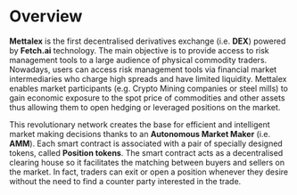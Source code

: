 # Overview

**Mettalex** is the first decentralised derivatives exchange \(i.e. **DEX**\) powered by **Fetch.ai** technology. The main objective is to provide access to risk management tools to a large audience of physical commodity traders. Nowadays, users can access risk management tools via financial market intermediaries who charge high spreads and have limited liquidity. Mettalex enables market participants \(e.g. Crypto Mining companies or steel mills\) to gain economic exposure to the spot price of commodities and other assets thus allowing them to open hedging or leveraged positions on the market.

This revolutionary network creates the base for efficient and intelligent market making decisions thanks to an **Autonomous Market Maker** \(i.e. **AMM**\). Each smart contract is associated with a pair of specially designed tokens, called **Position tokens**. The smart contract acts as a decentralised clearing house so it facilitates the matching between buyers and sellers on the market. In fact, traders can exit or open a position whenever they desire without the need to find a counter party interested in the trade.

